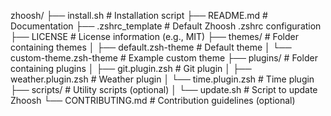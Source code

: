 zhoosh/
├── install.sh                # Installation script
├── README.md                 # Documentation
├── .zshrc_template           # Default Zhoosh .zshrc configuration
├── LICENSE                   # License information (e.g., MIT)
├── themes/                   # Folder containing themes
│   ├── default.zsh-theme     # Default theme
│   └── custom-theme.zsh-theme  # Example custom theme
├── plugins/                  # Folder containing plugins
│   ├── git.plugin.zsh        # Git plugin
│   ├── weather.plugin.zsh    # Weather plugin
│   └── time.plugin.zsh       # Time plugin
├── scripts/                  # Utility scripts (optional)
│   └── update.sh             # Script to update Zhoosh
└── CONTRIBUTING.md           # Contribution guidelines (optional)
